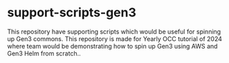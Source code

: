 # support-scripts-gen3
This repository have supporting scripts which would be useful for spinning up Gen3 commons. This repository is made for Yearly OCC tutorial of 2024 where team would be demonstrating how to spin up Gen3 using AWS and Gen3 Helm from scratch..   

